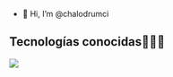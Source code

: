 - 👋 Hi, I’m @chalodrumci

<h2 >Tecnologías conocidas👨🏻‍💻</h2>
<!--tech stack icons-->
<p align="left">
  <a href="https://skillicons.dev">
    <img src="https://skillicons.dev/icons?i=androidstudio,js,css,html,java,py,sqlite,firebase,gtk,git,github,docker,ps,linkedin,vscode,java,kotlin,ai,ps&perline=12" />
  </a>
</p>
<br>
<!---
chalodrumci/chalodrumci is a ✨ special ✨ repository because its `README.md` (this file) appears on your GitHub profile.
You can click the Preview link to take a look at your changes.
--->

